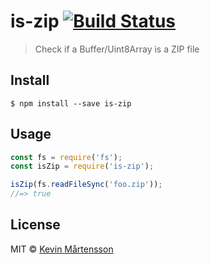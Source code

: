 # is-zip [![Build Status](https://travis-ci.org/kevva/is-zip.svg?branch=master)](https://travis-ci.org/kevva/is-zip)

> Check if a Buffer/Uint8Array is a ZIP file


## Install

```
$ npm install --save is-zip
```


## Usage

```js
const fs = require('fs');
const isZip = require('is-zip');

isZip(fs.readFileSync('foo.zip'));
//=> true
```


## License

MIT © [Kevin Mårtensson](https://github.com/kevva)
